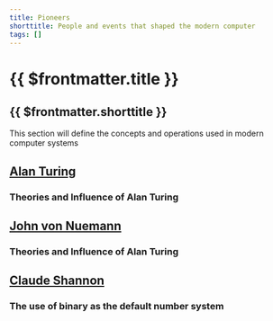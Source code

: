 ```yaml
---
title: Pioneers
shorttitle: People and events that shaped the modern computer
tags: []
---
```


# {{ $frontmatter.title }}
## {{ $frontmatter.shorttitle }}

This section will define the concepts and operations used in modern computer systems

## [Alan Turing](./turing)
### Theories and Influence of Alan Turing

## [John von Nuemann](./vonNeumann)
### Theories and Influence of Alan Turing

## [Claude Shannon](./shannon)
### The use of binary as the default number system